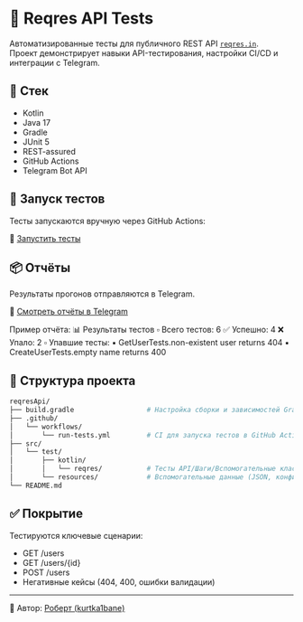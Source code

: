 # 🧪 Reqres API Tests

Автоматизированные тесты для публичного REST API [`reqres.in`](https://reqres.in/).  
Проект демонстрирует навыки API-тестирования, настройки CI/CD и интеграции с Telegram.

## 📌 Стек

- Kotlin
- Java 17  
- Gradle  
- JUnit 5  
- REST-assured  
- GitHub Actions  
- Telegram Bot API  

## 🚀 Запуск тестов

Тесты запускаются вручную через GitHub Actions:

🔗 [Запустить тесты](https://github.com/kurtka1bane/reqresApi/actions/workflows/run-tests.yml)

## 📦 Отчёты

Результаты прогонов отправляются в Telegram.

📲 [Смотреть отчёты в Telegram](https://t.me/reqres_test_reports)

Пример отчёта:
📊 Результаты тестов
▫️ Всего тестов: 6
✅ Успешно: 4
❌ Упало: 2
▫️ Упавшие тесты:
▪️ GetUserTests.non-existent user returns 404
▪️ CreateUserTests.empty name returns 400

## 📁 Структура проекта

```bash
reqresApi/
├── build.gradle                  # Настройка сборки и зависимостей Gradle
├── .github/
│   └── workflows/
│       └── run-tests.yml         # CI для запуска тестов в GitHub Actions
├── src/
│   └── test/
│       ├── kotlin/
│       │   └── reqres/           # Тесты API/Шаги/Вспомогательные классы
│       └── resources/            # Вспомогательные данные (JSON, конфиги)
└── README.md      
```

## ✅ Покрытие

Тестируются ключевые сценарии:
- GET /users
- GET /users/{id}
- POST /users
- Негативные кейсы (404, 400, ошибки валидации)

---

👤 Автор: [Роберт (kurtka1bane)](https://github.com/kurtka1bane)
